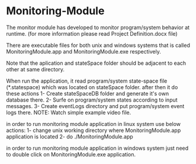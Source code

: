 # Monitoring-Module
The monitor module has developed to monitor program/system behavior at runtime. (for more information please read Project Definition.docx file)

There are executable files for both unix and windows systems that is called MonitoringModule.app and MonitoringModule.exe respectively.

Note that the aplication and stateSpace folder should be adjacent to each other at same directory.

When run the application, it read program/system state-space file (*.statespace) which was located on stateSpace folder. after then it do these actions
  1- Create stateSpaceDB folder and generate it's own database there.
  2- Surfe on program/system states according to input messages.
  3- Create eventLogs directory and put program/system event logs there.
NOTE: Watch simple example video file.

in order to run monitoring module application in linux system use below actions:
  1- change unix working directory where MonitoringModule.app application is located
  2- do ./MonitoringModule.app
  
in order to run monitoring module application in windows system just need to double click on MonitoringModule.exe application.

